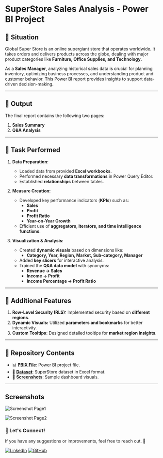 # SuperStore Sales Analysis   - Power BI Project

## 📌 Situation

Global Super Store is an online supergiant store that operates worldwide. It takes orders and delivers products across the globe, dealing with major product categories like **Furniture, Office Supplies, and Technology**.

As a **Sales Manager**, analyzing historical sales data is crucial for planning inventory, optimizing business processes, and understanding product and customer behavior. This Power BI report provides insights to support data-driven decision-making.

---

## 🎯 Output

The final report contains the following two pages:

1. **Sales Summary**
2. **Q&A Analysis**

---

## 🔧 Task Performed

1. **Data Preparation:**

   - Loaded data from provided **Excel workbooks**.
   - Performed necessary **data transformations** in Power Query Editor.
   - Established **relationships** between tables.

2. **Measure Creation:**

   - Developed key performance indicators (**KPIs**) such as:
     - **Sales**
     - **Profit**
     - **Profit Ratio**
     - **Year-on-Year Growth**
   - Efficient use of **aggregators, iterators, and time intelligence functions**.

3. **Visualization & Analysis:**

   - Created **dynamic visuals** based on dimensions like:
     - **Category, Year, Region, Market, Sub-category, Manager**
   - Added **key slicers** for interactive analysis.
   - Trained the **Q&A data model** with synonyms:
     - **Revenue → Sales**
     - **Income → Profit**
     - **Income Percentage → Profit Ratio**

---

## 🚀 Additional Features

1. **Row-Level Security (RLS):** Implemented security based on **different regions**.
2. **Dynamic Visuals:** Utilized **parameters and bookmarks** for better interactivity.
3. **Custom Tooltips:** Designed detailed tooltips for **market region insights**.


---

## 📂 Repository Contents

- 📊 **[PBIX File](./Superstore%20Sales%20Analysis%20Dashboard.pbix)**: Power BI project file.  
- 📄  **[Dataset](./DataSet.zip)**: SuperStore dataset in Excel format.  
- 📝 **[Screenshots](./Screenshot%20Page1.png)**: Sample dashboard visuals.  


---

## Screenshots

![Screenshot Page1](https://github.com/user-attachments/assets/01dbe816-fb2e-42cd-8f9e-97704319a89d)




![Screenshot Page2](https://github.com/user-attachments/assets/bd4aa7b5-de40-4f6a-82a7-36a8f5774bc6)




### 📢 Let's Connect!

If you have any suggestions or improvements, feel free to reach out. 🚀

[![LinkedIn](https://img.shields.io/badge/LinkedIn-Connect-blue?logo=linkedin)](https://www.linkedin.com/in/sahir-rasheed-5686121a0/)
[![GitHub](https://img.shields.io/badge/GitHub-Follow-black?logo=github)](https://github.com/SahirRasheed)

